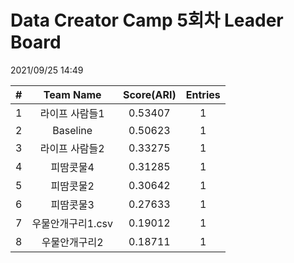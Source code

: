# Data Creator Camp 5회차 Leader Board
2021/09/25 14:49

|#|Team Name|Score(ARI)|Entries|  
|:---:|:---:|:---:|:---:|  
|1|라이프 사람들1|0.53407|1|  
|2|Baseline|0.50623|1|  
|3|라이프 사람들2|0.33275|1|  
|4|피땀콧물4|0.31285|1|  
|5|피땀콧물2|0.30642|1|  
|6|피땀콧물3|0.27633|1|  
|7|우물안개구리1.csv|0.19012|1|  
|8|우물안개구리2|0.18711|1|  
